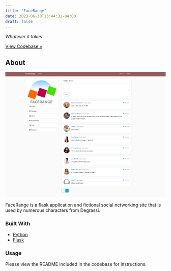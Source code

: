 ```yaml
---
title: "FaceRange"
date: 2023-06-30T13:44:31-04:00
draft: false
---
```


*Whatever it takes*

[View Codebase »](https://github.com/codingwithcarl/facerange_flask)

<!-- ABOUT -->
## About

![](https://github.com/codingwithcarl/facerange_flask/raw/master/facerange/static/images/screenshot.png)

FaceRange is a flask application and fictional social networking site that is used by numerous characters from Degrassi.

### Built With

* [Python](https://www.python.org/)
* [Flask](https://flask.palletsprojects.com/en/2.3.x/)


<!-- USAGE EXAMPLES -->
### Usage

Please view the README included in the codebase for instructions.